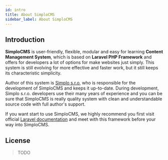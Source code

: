 ```yaml
---
id: intro
title: About SimploCMS
sidebar_label: About SimploCMS
---
```


## Introduction

**SimploCMS** is user-friendly, flexible, modular and easy for learning **Content Management System**, which is based on 
**Laravel PHP Framework** and offers for developers a lot of options for make websites just simply. This system is 
still evolving for more effective and faster work, but it still keeps its characteristic simplicity.

Author of this system is [Simplo s.r.o](https://www.simplo.cz), who is responsible for the development of SimploCMS and keeps it up-to-date. 
During development, Simplo s.r.o. developers use their many years of experience and you can be sure that SimploCMS is really 
quality system with clean and understandable source code with full author's support.

If you want start to use SimploCMS, we highly recommend you first visit official [Laravel documentation](https://laravel.com/docs/5.8) 
and meet with this framework before your way into SimploCMS.

## License

> TODO